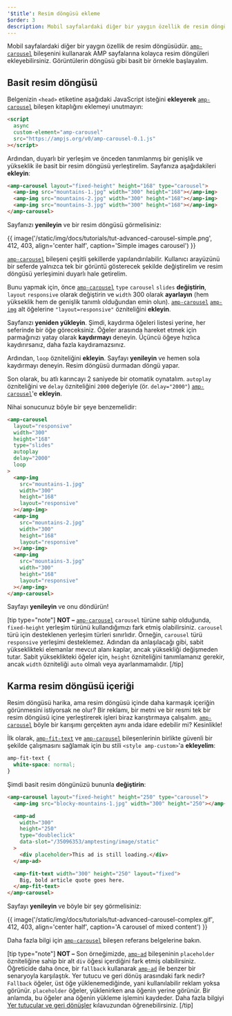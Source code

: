 ```yaml
---
'$title': Resim döngüsü ekleme
$order: 3
description: Mobil sayfalardaki diğer bir yaygın özellik de resim döngüsüdür. amp-carousel bileşenini kullanarak AMP sayfalarına kolayca resim döngüleri ekleyebilirsiniz.
---
```


Mobil sayfalardaki diğer bir yaygın özellik de resim döngüsüdür. [`amp-carousel`](../../../../documentation/components/reference/amp-carousel.md) bileşenini kullanarak AMP sayfalarına kolayca resim döngüleri ekleyebilirsiniz. Görüntülerin döngüsü gibi basit bir örnekle başlayalım.

## Basit resim döngüsü

Belgenizin `<head>` etiketine aşağıdaki JavaScript isteğini **ekleyerek** [`amp-carousel`](../../../../documentation/components/reference/amp-carousel.md) bileşen kitaplığını eklemeyi unutmayın:

```html
<script
  async
  custom-element="amp-carousel"
  src="https://ampjs.org/v0/amp-carousel-0.1.js"
></script>
```

Ardından, duyarlı bir yerleşim ve önceden tanımlanmış bir genişlik ve yükseklik ile basit bir resim döngüsü yerleştirelim. Sayfanıza aşağıdakileri **ekleyin**:

```html
<amp-carousel layout="fixed-height" height="168" type="carousel">
  <amp-img src="mountains-1.jpg" width="300" height="168"></amp-img>
  <amp-img src="mountains-2.jpg" width="300" height="168"></amp-img>
  <amp-img src="mountains-3.jpg" width="300" height="168"></amp-img>
</amp-carousel>
```

Sayfanızı **yenileyin** ve bir resim döngüsü görmelisiniz:

{{ image('/static/img/docs/tutorials/tut-advanced-carousel-simple.png', 412, 403, align='center half', caption='Simple images carousel') }}

[`amp-carousel`](../../../../documentation/components/reference/amp-carousel.md) bileşeni çeşitli şekillerde yapılandırılabilir. Kullanıcı arayüzünü bir seferde yalnızca tek bir görüntü gösterecek şekilde değiştirelim ve resim döngüsü yerleşimini duyarlı hale getirelim.

Bunu yapmak için, önce [`amp-carousel`](../../../../documentation/components/reference/amp-carousel.md) `type` `carousel` `slides` **değiştirin**, `layout` `responsive` olarak değiştirin ve `width` 300 olarak **ayarlayın** (hem yükseklik hem de genişlik tanımlı olduğundan emin olun). [`amp-carousel`](../../../../documentation/components/reference/amp-carousel.md) [`amp-img`](../../../../documentation/components/reference/amp-img.md) alt öğelerine `"layout=responsive"` özniteliğini **ekleyin**.

Sayfanızı **yeniden yükleyin**. Şimdi, kaydırma öğeleri listesi yerine, her seferinde bir öğe göreceksiniz. Öğeler arasında hareket etmek için parmağınızı yatay olarak **kaydırmayı** deneyin. Üçüncü öğeye hızlıca kaydırırsanız, daha fazla kaydıramazsınız.

Ardından, `loop` özniteliğini **ekleyin**. Sayfayı **yenileyin** ve hemen sola kaydırmayı deneyin. Resim döngüsü durmadan döngü yapar.

Son olarak, bu atlı karıncayı 2 saniyede bir otomatik oynatalım. `autoplay` özniteliğini ve `delay` özniteliğini `2000` değeriyle (ör. `delay="2000"`) [`amp-carousel`](../../../../documentation/components/reference/amp-carousel.md)'e <strong>ekleyin</strong>.

Nihai sonucunuz böyle bir şeye benzemelidir:

```html
<amp-carousel
  layout="responsive"
  width="300"
  height="168"
  type="slides"
  autoplay
  delay="2000"
  loop
>
  <amp-img
    src="mountains-1.jpg"
    width="300"
    height="168"
    layout="responsive"
  ></amp-img>
  <amp-img
    src="mountains-2.jpg"
    width="300"
    height="168"
    layout="responsive"
  ></amp-img>
  <amp-img
    src="mountains-3.jpg"
    width="300"
    height="168"
    layout="responsive"
  ></amp-img>
</amp-carousel>
```

Sayfayı **yenileyin** ve onu döndürün!

[tip type="note"] **NOT –** [`amp-carousel`](../../../../documentation/components/reference/amp-carousel.md) `carousel` türüne sahip olduğunda, `fixed-height` yerleşim türünü kullandığımızı fark etmiş olabilirsiniz. `carousel` türü için desteklenen yerleşim türleri sınırlıdır. Örneğin, `carousel` türü `responsive` yerleşimi desteklemez. Adından da anlaşılacağı gibi, sabit yükseklikteki elemanlar mevcut alanı kaplar, ancak yüksekliği değişmeden tutar. Sabit yükseklikteki öğeler için, `height` özniteliğini tanımlamanız gerekir, ancak `width` özniteliği `auto` olmalı veya ayarlanmamalıdır. [/tip]

## Karma resim döngüsü içeriği

Resim döngüsü harika, ama resim döngüsü içinde daha karmaşık içeriğin görünmesini istiyorsak ne olur? Bir reklamı, bir metni ve bir resmi tek bir resim döngüsü içine yerleştirerek işleri biraz karıştırmaya çalışalım. [`amp-carousel`](../../../../documentation/components/reference/amp-carousel.md) böyle bir karışımı gerçekten aynı anda idare edebilir mi? Kesinlikle!

İlk olarak, [`amp-fit-text`](../../../../documentation/components/reference/amp-fit-text.md) ve [`amp-carousel`](../../../../documentation/components/reference/amp-carousel.md) bileşenlerinin birlikte güvenli bir şekilde çalışmasını sağlamak için bu stili `<style amp-custom>`'a **ekleyelim**:

```css
amp-fit-text {
  white-space: normal;
}
```

Şimdi basit resim döngünüzü bununla **değiştirin**:

```html
<amp-carousel layout="fixed-height" height="250" type="carousel">
  <amp-img src="blocky-mountains-1.jpg" width="300" height="250"></amp-img>

  <amp-ad
    width="300"
    height="250"
    type="doubleclick"
    data-slot="/35096353/amptesting/image/static"
  >
    <div placeholder>This ad is still loading.</div>
  </amp-ad>

  <amp-fit-text width="300" height="250" layout="fixed">
    Big, bold article quote goes here.
  </amp-fit-text>
</amp-carousel>
```

Sayfayı **yenileyin** ve böyle bir şey görmelisiniz:

{{ image('/static/img/docs/tutorials/tut-advanced-carousel-complex.gif', 412, 403, align='center half', caption='A carousel of mixed content') }}

Daha fazla bilgi için [`amp-carousel`](../../../../documentation/components/reference/amp-carousel.md) bileşen referans belgelerine bakın.

[tip type="note"] **NOT –** Son örneğimizde, [`amp-ad`](../../../../documentation/components/reference/amp-ad.md) bileşeninin `placeholder` özniteliğine sahip bir alt `div` öğesi içerdiğini fark etmiş olabilirsiniz. Öğreticide daha önce, bir `fallback` kullanarak [`amp-ad`](../../../../documentation/components/reference/amp-ad.md) ile benzer bir senaryoyla karşılaştık. Yer tutucu ve geri dönüş arasındaki fark nedir? `Fallback` öğeler, üst öğe yüklenemediğinde, yani kullanılabilir reklam yoksa görünür. `placeholder` öğeler, yüklenirken ana öğenin yerine görünür. Bir anlamda, bu öğeler ana öğenin yükleme işlemini kaydeder. Daha fazla bilgiyi [Yer tutucular ve geri dönüşler](../../../../documentation/guides-and-tutorials/develop/style_and_layout/placeholders.md) kılavuzundan öğrenebilirsiniz. [/tip]
